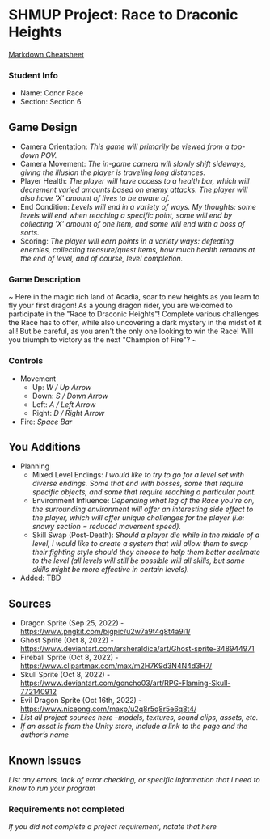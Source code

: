 # SHMUP Project: Race to Draconic Heights

[Markdown Cheatsheet](https://github.com/adam-p/markdown-here/wiki/Markdown-Here-Cheatsheet)

### Student Info

-   Name: Conor Race
-   Section: Section 6

## Game Design

-   Camera Orientation: _This game will primarily be viewed from a top-down POV._
-   Camera Movement: _The in-game camera will slowly shift sideways, giving the illusion the player is traveling long distances._
-   Player Health: _The player will have access to a health bar, which will decrement varied amounts based on enemy attacks.
                    The player will also have 'X' amount of lives to be aware of._
-   End Condition: _Levels will end in a variety of ways. My thoughts: some levels will end when reaching a specific point, some
                    will end by collecting 'X' amount of one item, and some will end with a boss of sorts._
-   Scoring: _The player will earn points in a variety ways: defeating enemies, collecting treasure/quest items, how much health
              remains at the end of level, and of course, level completion._

### Game Description

~ Here in the magic rich land of Acadia, soar to new heights as you learn to fly your first dragon! As a young dragon rider, you are
welcomed to participate in the "Race to Draconic Heights"! Complete various challenges the Race has to offer, while also uncovering
a dark mystery in the midst of it all! But be careful, as you aren't the only one looking to win the Race! WIll you triumph to
victory as the next "Champion of Fire"? ~

### Controls

-   Movement
    -   Up: _W / Up Arrow_ 
    -   Down: _S / Down Arrow_
    -   Left: _A / Left Arrow_
    -   Right: _D / Right Arrow_
-   Fire: _Space Bar_

## You Additions

-   Planning
    -   Mixed Level Endings: _I would like to try to go for a level set with diverse endings. Some that end with bosses, some that require
        specific objects, and some that require reaching a particular point._
    -   Environment Influence: _Depending what leg of the Race you're on, the surrounding environment will offer an interesting side effect
        to the player, which will offer unique challenges for the player (i.e: snowy section = reduced movement speed)._
    -   Skill Swap (Post-Death): _Should a player die while in the middle of a level, I would like to create a system that will allow them
        to swap their fighting style should they choose to help them better acclimate to the level (all levels will still be possible will
        all skills, but some skills might be more effective in certain levels)._
-   Added: TBD

## Sources

-   Dragon Sprite (Sep 25, 2022) - https://www.pngkit.com/bigpic/u2w7a9t4q8t4a9i1/
-   Ghost Sprite (Oct 8, 2022) - https://www.deviantart.com/arsheraldica/art/Ghost-sprite-348944971
-   Fireball Sprite (Oct 8, 2022) - https://www.clipartmax.com/max/m2H7K9d3N4N4d3H7/
-   Skull Sprite (Oct 8, 2022) - https://www.deviantart.com/goncho03/art/RPG-Flaming-Skull-772140912
-   Evil Dragon Sprite (Oct 16th, 2022) - https://www.nicepng.com/maxp/u2q8r5q8r5e6q8t4/
-   _List all project sources here –models, textures, sound clips, assets, etc._
-   _If an asset is from the Unity store, include a link to the page and the author’s name_

## Known Issues

_List any errors, lack of error checking, or specific information that I need to know to run your program_

### Requirements not completed

_If you did not complete a project requirement, notate that here_

